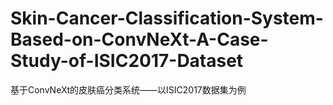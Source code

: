# Skin-Cancer-Classification-System-Based-on-ConvNeXt-A-Case-Study-of-ISIC2017-Dataset
基于ConvNeXt的皮肤癌分类系统——以ISIC2017数据集为例
